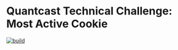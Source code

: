 # Quantcast Technical Challenge: Most Active Cookie

[![build](https://github.com/RohanS14/Most-Active-Cookie/actions/workflows/python-tests.yml/badge.svg)](https://github.com/RohanS14/Most-Active-Cookie/actions/workflows/python-tests.yml)
